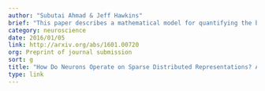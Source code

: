 ```yaml
---
author: "Subutai Ahmad & Jeff Hawkins"
brief: "This paper describes a mathematical model for quantifying the benefits and limitations of sparse representations in neurons and cortical networks."
category: neuroscience
date: 2016/01/05
link: http://arxiv.org/abs/1601.00720
org: Preprint of journal submission
sort: g
title: "How Do Neurons Operate on Sparse Distributed Representations? A Mathematical Theory of Sparsity, Neurons and Active Dendrites"
type: link
---
```

